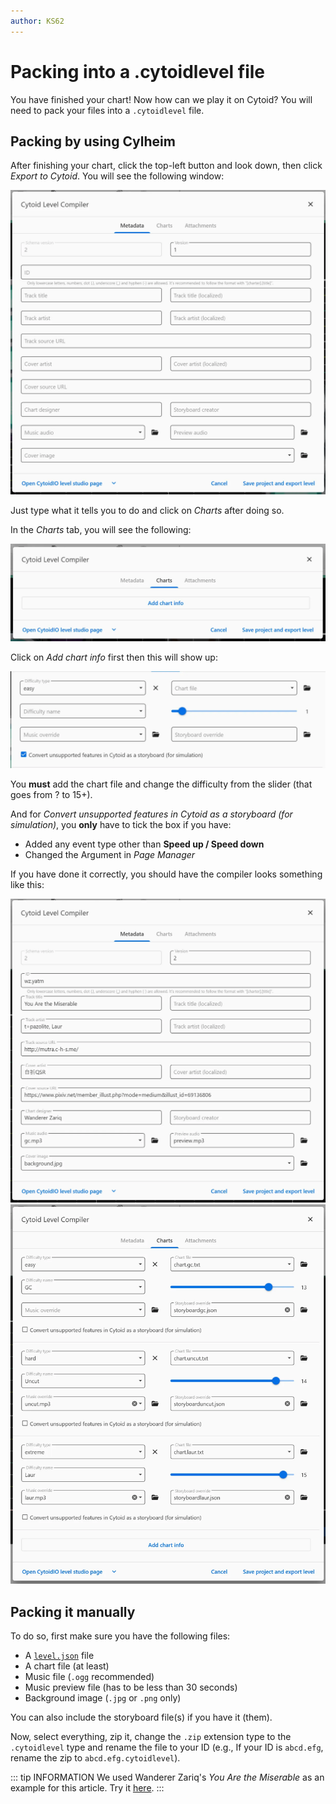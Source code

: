 ```yaml
---
author: KS62
---
```


# Packing into a .cytoidlevel file

You have finished your chart! Now how can we play it on Cytoid?
You will need to pack your files into a `.cytoidlevel` file.

## Packing by using Cylheim

After finishing your chart, click the top-left button and look down, then click *Export to Cytoid*. You will see the following window:

![Cytoid Level Compiler](./_sources_packing.md/1.webp)

Just type what it tells you to do and click on *Charts* after doing so.

In the *Charts* tab, you will see the following:

![Charts](./_sources_packing.md/2.webp)

Click on *Add chart info* first then this will show up:

![Chart info](./_sources_packing.md/3.webp)

You **must** add the chart file and change the difficulty from the slider (that goes from ? to 15+).

And for *Convert unsupported features in Cytoid as a storyboard (for simulation)*, you **only** have to tick the box if you have:

- Added any event type other than **Speed up / Speed down**
- Changed the Argument in *Page Manager*

If you have done it correctly, you should have the compiler looks something like this:

![Filled in metadata](./_sources_packing.md/4.webp)
![Filled in charts data](./_sources_packing.md/5.webp)

## Packing it manually

To do so, first make sure you have the following files:

- A [`level.json`](./level-json) file
- A chart file (at least)
- Music file (`.ogg` recommended)
- Music preview file (has to be less than 30 seconds)
- Background image (`.jpg` or `.png` only)

You can also include the storyboard file(s) if you have it (them).

Now, select everything, zip it, change the `.zip` extension type to the `.cytoidlevel` type and rename the file to your ID (e.g., If your ID is `abcd.efg`, rename the zip to `abcd.efg.cytoidlevel`).

::: tip INFORMATION
We used Wanderer Zariq's *You Are the Miserable* as an example for this article. Try it [here](https://cytoid.io/levels/wz.yatm).
:::
